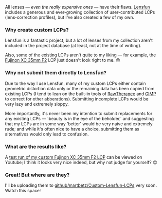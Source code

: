 


All lenses — _even the really expensive ones_ — have their flaws. [Lensfun](https://github.com/lensfun/lensfun) includes a generous and ever-growing collection of user-contributed LCPs (lens-correction profiles), but I've also created a few of my own.

### Why create custom LCPs? ###

Lensfun is a fantastic project, but a lot of lenses from my collection aren't included in the project database (at least, not at the time of writing).

Also, some of the existing LCPs aren't quite to my liking — for example, the [Fujinon XC 35mm F2](https://fujifilm-x.com/global/products/lenses/xc35mmf2/) LCP just doesn't look right to me. 😞

### Why not submit them directly to Lensfun? ###

Due to the way I use Lensfun, many of my custom LCPs either contain geometric distortion data only or the remaining data has been copied from existing LCPs (I tend to lean on the built-in tools of [RawTherapee](https://github.com/Beep6581/RawTherapee) and [GIMP](https://github.com/GNOME/gimp) to correct for other abberations). Submitting incomplete LCPs would be very lazy and extremely sloppy.

More importantly, it's never been my intention to submit replacements for any existing LCPs — 'beauty is in the eye of the beholder,' and suggesting that my LCPs are in some way 'better' would be very naive and extremely rude; and while it's often nice to have a choice, submitting them as alternatives would only lead to confusion.

### What are the results like? ###

A [test run of my custom Fujinon XC 35mm F2 LCP](https://youtu.be/r3FstrYvvno) can be viewed on Youtube; I think it looks very nice indeed, but why not judge for yourself? 😍



### Great! But where are they? ###

I'll be uploading them to [github/martbetz/Custom-Lensfun-LCPs](https://github.com/martbetz/Custom-Lensfun-LCPs) very soon. Watch this space!
